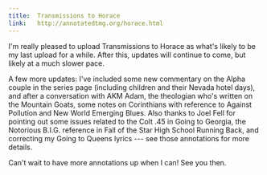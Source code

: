 ```yaml
---
title:  Transmissions to Horace
link:   http://annotatedtmg.org/horace.html
---
```


I'm really pleased to upload Transmissions to Horace as what's likely to be my
last upload for a while. After this, updates will continue to come, but likely
at a much slower pace.

A few more updates: I've included some new commentary on the Alpha couple
in the series page (including children and their Nevada hotel days), and
after a conversation with AKM Adam, the theologian who's written on the
Mountain Goats, some notes on Corinthians with reference to Against
Pollution and New World Emerging Blues. Also thanks to Joel Fell for
pointing out some issues related to the Colt .45 in Going to Georgia, the
Notorious B.I.G. reference in Fall of the Star High School Running Back,
and correcting my Going to Queens lyrics --- see those annotations for
more details.

Can't wait to have more annotations up when I can! See you then.
